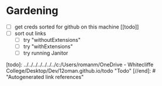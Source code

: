 # Gardening

- [ ] get creds sorted for github on this machine [[todo]]
- [ ] sort out links
  - [ ] try "withoutExtensions"
  - [ ] try "withExtensions"
  - [ ] try running Janitor

[//begin]: # "Autogenerated link references for markdown compatibility"
[todo]: ../../../../../../../c:/Users/romanm/OneDrive - Whitecliffe College/Desktop/Dev/12oman.github.io/todo "Todo"
[//end]: # "Autogenerated link references"